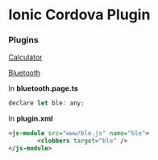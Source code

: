 #   Ionic Cordova Plugin


### Plugins

[Calculator](https://cordova.apache.org/docs/en/latest/reference/cordova-plugin-camera/)

[Bluetooth](https://github.com/don/cordova-plugin-ble-central)


In **bluetooth.page.ts**
```js
declare let ble: any;
```


In **plugin.xml**
```xml
<js-module src="www/ble.js" name="ble">
        <clobbers target="ble" />
</js-module>
```

